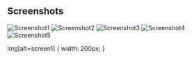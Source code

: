 
## Screenshots

![Screenshot1](screenshots/screen1.jpg) ![Screenshot2](screenshots/screen2.jpg)
![Screenshot3](screenshots/screen3.jpg) ![Screenshot4](screenshots/screen4.jpg)
![Screenshot5](screenshots/screen5.jpg) 

img[alt=screen1] { width: 200px; }
